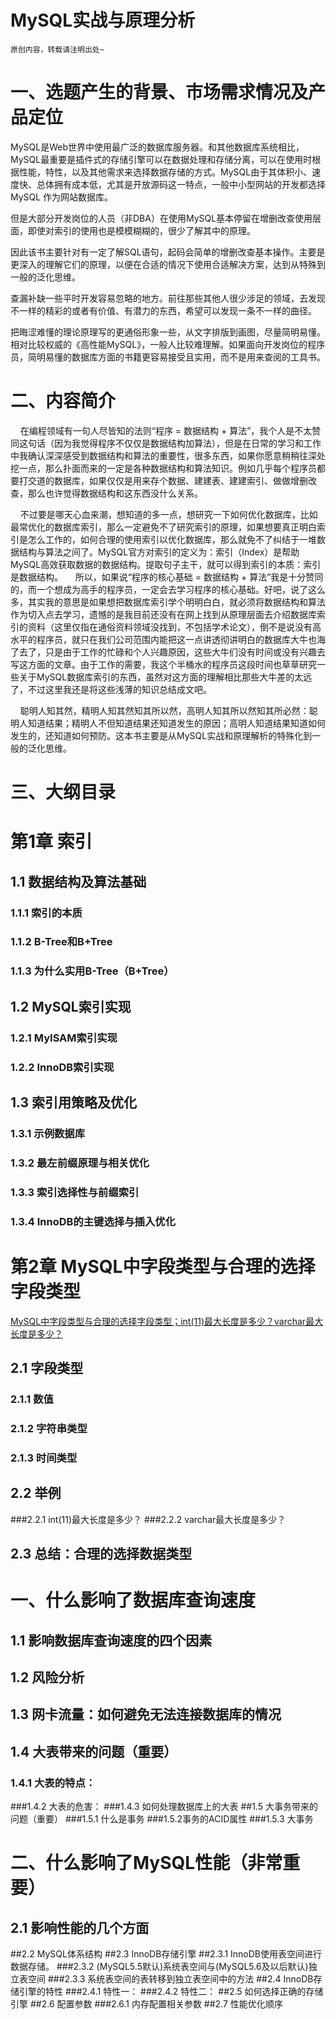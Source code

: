 # MySQL实战与原理分析
````
原创内容，转载请注明出处~
````

# 一、选题产生的背景、市场需求情况及产品定位


MySQL是Web世界中使用最广泛的数据库服务器。和其他数据库系统相比，MySQL最重要是插件式的存储引擎可以在数据处理和存储分离，可以在使用时根据性能，特性，以及其他需求来选择数据存储的方式。MySQL由于其体积小、速度快、总体拥有成本低，尤其是开放源码这一特点，一般中小型网站的开发都选择 MySQL 作为网站数据库。

但是大部分开发岗位的人员（非DBA）在使用MySQL基本停留在增删改查使用层面，即使对索引的使用也是模模糊糊的，很少了解其中的原理。

因此该书主要针对有一定了解SQL语句，起码会简单的增删改查基本操作。主要是更深入的理解它们的原理，以便在合适的情况下使用合适解决方案，达到从特殊到一般的泛化思维。

查漏补缺一些平时开发容易忽略的地方。前往那些其他人很少涉足的领域，去发现不一样的精彩的或者有价值、有潜力的东西，希望可以发现一条不一样的曲径。

把晦涩难懂的理论原理写的更通俗形象一些，从文字排版到画图，尽量简明易懂。相对比较权威的《高性能MySQL》，一般人比较难理解。如果面向开发岗位的程序员，简明易懂的数据库方面的书籍更容易接受且实用，而不是用来查阅的工具书。

# 二、内容简介

&nbsp;&nbsp;&nbsp;&nbsp;在编程领域有一句人尽皆知的法则“程序 = 数据结构 + 算法”，我个人是不太赞同这句话（因为我觉得程序不仅仅是数据结构加算法），但是在日常的学习和工作中我确认深深感受到数据结构和算法的重要性，很多东西，如果你愿意稍稍往深处挖一点，那么扑面而来的一定是各种数据结构和算法知识。例如几乎每个程序员都要打交道的数据库，如果仅仅是用来存个数据、建建表、建建索引、做做增删改查，那么也许觉得数据结构和这东西没什么关系。

&nbsp;&nbsp;&nbsp;&nbsp;不过要是哪天心血来潮，想知道的多一点，想研究一下如何优化数据库，比如最常优化的数据库索引，那么一定避免不了研究索引的原理，如果想要真正明白索引是怎么工作的，如何合理的使用索引以优化数据库，那么就免不了纠结于一堆数据结构与算法之间了。MySQL官方对索引的定义为：索引（Index）是帮助MySQL高效获取数据的数据结构。提取句子主干，就可以得到索引的本质：索引是数据结构。
&nbsp;&nbsp;&nbsp;&nbsp;所以，如果说“程序的核心基础 = 数据结构 + 算法”我是十分赞同的，而一个想成为高手的程序员，一定会去学习程序的核心基础。好吧，说了这么多，其实我的意思是如果想把数据库索引学个明明白白，就必须将数据结构和算法作为切入点去学习，遗憾的是我目前还没有在网上找到从原理层面去介绍数据库索引的资料（这里仅指在通俗资料领域没找到，不包括学术论文），倒不是说没有高水平的程序员，就只在我们公司范围内能把这一点讲透彻讲明白的数据库大牛也海了去了，只是由于工作的忙碌和个人兴趣原因，这些大牛们没有时间或没有兴趣去写这方面的文章。由于工作的需要，我这个半桶水的程序员这段时间也草草研究一些关于MySQL数据库索引的东西，虽然对这方面的理解相比那些大牛差的太远了，不过这里我还是将这些浅薄的知识总结成文吧。

&nbsp;&nbsp;&nbsp;&nbsp;聪明人知其然，精明人知其然知其所以然，高明人知其所以然知其所必然：聪明人知道结果；精明人不但知道结果还知道发生的原因；高明人知道结果知道如何发生的，还知道如何预防。这本书主要是从MySQL实战和原理解析的特殊化到一般的泛化思维。


# 三、大纲目录
# 第1章 索引
## 1.1 数据结构及算法基础

### 1.1.1 索引的本质

### 1.1.2 B-Tree和B+Tree

### 1.1.3 为什么实用B-Tree（B+Tree）

## 1.2 MySQL索引实现

### 1.2.1 MyISAM索引实现         

### 1.2.2 InnoDB索引实现

## 1.3 索引用策略及优化

### 1.3.1 示例数据库

### 1.3.2 最左前缀原理与相关优化

### 1.3.3 索引选择性与前缀索引

### 1.3.4 InnoDB的主键选择与插入优化

# 第2章 MySQL中字段类型与合理的选择字段类型
[MySQL中字段类型与合理的选择字段类型；int(11)最大长度是多少？varchar最大长度是多少？]([https://segmentfault.com/a/1190000010012140]
)
## 2.1 字段类型
### 2.1.1 数值
### 2.1.2 字符串类型
### 2.1.3 时间类型

## 2.2 举例
###2.2.1 int(11)最大长度是多少？
###2.2.2 varchar最大长度是多少？

## 2.3 总结：合理的选择数据类型

# 一、什么影响了数据库查询速度
## 1.1 影响数据库查询速度的四个因素
## 1.2 风险分析
## 1.3 网卡流量：如何避免无法连接数据库的情况
## 1.4 大表带来的问题（重要）
### 1.4.1 大表的特点：
###1.4.2 大表的危害：
###1.4.3 如何处理数据库上的大表
##1.5 大事务带来的问题（重要）
###1.5.1 什么是事务
###1.5.2事务的ACID属性
###1.5.3 大事务
# 二、什么影响了MySQL性能（非常重要）
## 2.1 影响性能的几个方面
##2.2 MySQL体系结构
##2.3 InnoDB存储引擎
##2.3.1 InnoDB使用表空间进行数据存储。
###2.3.2 (MySQL5.5默认)系统表空间与(MySQL5.6及以后默认)独立表空间
###2.3.3 系统表空间的表转移到独立表空间中的方法
##2.4 InnoDB存储引擎的特性
###2.4.1 特性一：
###2.4.2 特性二：
##2.5 如何选择正确的存储引擎
##2.6 配置参数
###2.6.1 内存配置相关参数
##2.7 性能优化顺序